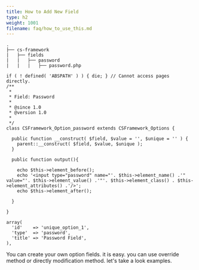 ```yaml
---
title: How to Add New Field
type: h2
weight: 1001
filename: faq/how_to_use_this.md
---
```


```
.
├── cs-framework
|   ├── fields
|   |   ├── password
|   |   |   ├── password.php
```

```php?start_line=1
if ( ! defined( 'ABSPATH' ) ) { die; } // Cannot access pages directly.
/**
 *
 * Field: Password
 *
 * @since 1.0
 * @version 1.0
 *
 */
class CSFramework_Option_password extends CSFramework_Options {

  public function __construct( $field, $value = '', $unique = '' ) {
    parent::__construct( $field, $value, $unique );
  }

  public function output(){

    echo $this->element_before();
    echo '<input type="password" name="'. $this->element_name() .'" value="'. $this->element_value() .'"'. $this->element_class() . $this->element_attributes() .'/>';
    echo $this->element_after();

  }

}
```

```php?start_line=1
array(
  'id'    => 'unique_option_1',
  'type'  => 'password',
  'title' => 'Password Field',
),
```

You can create your own option fields. it is easy. you can use override method or directly modification method. let's take a look examples.
